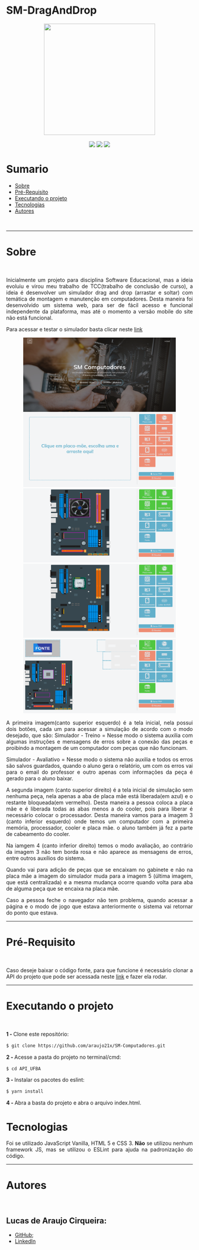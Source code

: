 # SM-DragAndDrop
<p align="center">
  <img width="300em" height="300em" src="https://sm-drag-and-drop.vercel.app/assets/img/logo.png">
</p>

<p align="center">
  
  <img width="auto" height="23em" src="https://img.shields.io/badge/JavaScript-323330?style=flat&logo=javascript&logoColor=F7DF1E" >
  <img width="auto" height="23em" src="https://img.shields.io/badge/HTML-323330?style=flat&&logo=html5&logoColor=red">
  <img width="auto" height="23em" src="https://img.shields.io/badge/CSS-323330?&style=flat&&logo=css3&logoColor=blue">
  
</p>

# Sumario 
* [Sobre](#sobre)
* [Pré-Requisito](#pré-requisito)
* [Executando o projeto](#executando-o-projeto)
* [Tecnologias](#tecnologias)
* [Autores](#autores)

<br> 

___
# Sobre

<br> 
<p align="justify"> Inicialmente um projeto para disciplina Software Educacional, mas a ideia evoluiu e virou meu trabalho de TCC(trabalho de conclusão de curso), a ideia é desenvolver um simulador drag and drop (arrastar e soltar) com temática de montagem e manutenção em computadores. Desta maneira foi desenvolvido um sistema web, para ser de fácil acesso e funcional independente da plataforma, mas até o momento a versão mobile do site não está funcional.</p>
<p align="justify">Para acessar e testar o simulador basta clicar neste <a href="https://sm-drag-and-drop.vercel.app/" target="_blank">link</a></p>

<p align="center">
  <img width="auto" height="200em" src="https://raw.githubusercontent.com/araujo21x/SM-Computadores/main/assets/img/GitHubImgReadme/smComp01.png">
  <img width="auto" height="200em" src="https://raw.githubusercontent.com/araujo21x/SM-Computadores/main/assets/img/GitHubImgReadme/smComp02.png">
  <img width="auto" height="200em" src="https://raw.githubusercontent.com/araujo21x/SM-Computadores/main/assets/img/GitHubImgReadme/smComp03.png">
  <img width="auto" height="200em" src="https://raw.githubusercontent.com/araujo21x/SM-Computadores/main/assets/img/GitHubImgReadme/smComp04.png">
  <img width="auto" height="200em" src="https://raw.githubusercontent.com/araujo21x/SM-Computadores/main/assets/img/GitHubImgReadme/smComp05.png">
</p>

<p align="justify">
A primeira imagem(canto superior esquerdo) é a tela inicial, nela possui dois botões, cada um para acessar a simulação de acordo com o modo desejado, que são:
Simulador - Treino = Nesse modo o sistema auxilia com algumas instruções e mensagens de erros sobre a conexão das peças e proibindo a montagem de um computador com peças que não funcionam.
</p>
<p align="justify">
Simulador - Avaliativo = Nesse modo o sistema não auxilia e todos os erros são salvos guardados, quando o aluno gera o relatório, um com os erros vai para o email do professor e outro apenas com informações da peça é gerado para o aluno baixar.
</p>
<p align="justify">
A segunda imagem (canto superior direito) é a tela inicial de simulação sem nenhuma peça, nela apenas a aba de placa mãe está liberada(em azul) e o restante bloqueada(em vermelho). Desta maneira a pessoa coloca a placa mãe e é liberada todas as abas menos a do cooler, pois para liberar é necessário colocar o processador. Desta maneira vamos para a imagem 3 (canto inferior esquerdo) onde temos um computador com a primeira memória, processador, cooler e placa  mãe. o aluno também já fez a parte de cabeamento do cooler.
</p>
<p align="justify">
Na iamgem 4  (canto inferior direito) temos o modo avaliação, ao contrário da imagem 3 não tem borda rosa e não aparece as mensagens de erros, entre outros auxílios do sistema.
</p>
<p align="justify">
Quando vai para adição de peças que se encaixam no gabinete e não na placa mãe a imagem do simulador muda para a imagem 5 (última imagem, que está centralizada) e a mesma mudança ocorre quando volta para aba de alguma peça que se encaixa na placa mãe.
</p>
<p align="justify">
Caso a pessoa feche o navegador não tem problema, quando acessar a página e o modo de jogo que estava anteriormente o sistema vai retornar do ponto que estava.
</p>

---
# Pré-Requisito

<br> 

  <p align="justify">Caso deseje baixar o código fonte, para que funcione é necessário clonar a API do projeto que pode ser acessada neste <a href="https://github.com/araujo21x/API_SM_dragAndDrop" target="_blank">link</a> e fazer ela rodar.</p>

---
# Executando o projeto

<br> 

<strong>1 - </strong>  Clone este repositório:

```bash
$ git clone https://github.com/araujo21x/SM-Computadores.git
```

<strong>2 - </strong>  Acesse a pasta do projeto no terminal/cmd:
```bash
$ cd API_UFBA
```

<strong>3 - </strong>  Instalar os pacotes do eslint:
```bash
$ yarn install
```

<strong>4 - </strong>  Abra a basta do projeto e abra o arquivo index.html.

# Tecnologias 

<p align="justify"> Foi se utilizado JavaScript Vanilla, HTML 5 e CSS 3. <strong>Não</strong> se utilizou nenhum framework JS, mas se utilizou o ESLint para ajuda na padronização do código.</p>

___
# Autores 

<br> 

## Lucas de Araujo Cirqueira:
* [GitHub](https://github.com/araujo21x);
* [LinkedIn](https://www.linkedin.com/in/lucas-araujo-cirqueira-a1402519b/)
